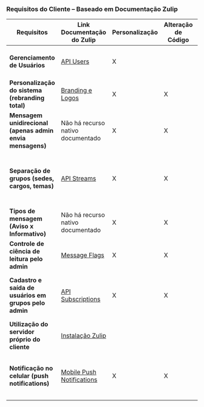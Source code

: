 ### Requisitos do Cliente – Baseado em Documentação Zulip

| Requisitos                                                 | Link Documentação do Zulip                                                                 | Personalização | Alteração de Código | O que pode ser feito | Disponibilidade no App Oficial |
|------------------------------------------------------------|--------------------------------------------------------------------------------------------|--------------|---------------------|---------------------|--------------------------------|
| **Gerenciamento de Usuários**                              | [API Users](https://zulip.com/api/get-users)                                               | X            |                     | Configuração (painel admin) | **Existe** – gerenciamento básico já disponível |
| **Personalização do sistema (rebranding total)**           | [Branding e Logos](https://zulip.readthedocs.io/en/latest/production/custom-branding.html) | X            | X                   | Alteração de Código (HTML/CSS) | **Parcial** – apenas logo e cores básicas |
| **Mensagem unidirecional (apenas admin envia mensagens)**  | Não há recurso nativo documentado                                                          | X            | X                   | Alteração de Código (backend/ACL) | **Não existe** – precisa ser desenvolvido |
| **Separação de grupos (sedes, cargos, temas)**             | [API Streams](https://zulip.com/api/get-streams)                                           | X            | X                   | Parcial: Configuração nativa + Alteração de Código para controle avançado | **Parcial** – streams existem, mas sem lógica avançada |
| **Tipos de mensagem (Aviso x Informativo)**                | Não há recurso nativo documentado                                                          | X            | X                   | Alteração de Código (lógica de mensagens e UI) | **Não existe** – precisa ser desenvolvido |
| **Controle de ciência de leitura pelo admin**              | [Message Flags](https://zulip.com/api/update-message-flags)                                | X            | X                   | Alteração de Código (relatórios customizados) | **Parcial** – leitura individual existe, mas não por grupo |
| **Cadastro e saída de usuários em grupos pelo admin**      | [API Subscriptions](https://zulip.com/api/add-subscriptions)                               | X            | X                   | Configuração parcial + Alteração de Código para bloqueio de saída | **Parcial** – admin pode adicionar, mas não bloquear saída |
| **Utilização do servidor próprio do cliente**              | [Instalação Zulip](https://zulip.readthedocs.io/en/latest/production/install.html)         |              |                     | Configuração (infraestrutura) | **Existe** – nativo, instalação em servidor próprio |
| **Notificação no celular (push notifications)**            | [Mobile Push Notifications](https://zulip.readthedocs.io/en/latest/production/mobile-push-notifications.html) | X | X | Configuração nativa; customização exige Alteração de Código | **Existe** – nativo, mas sem personalização |
